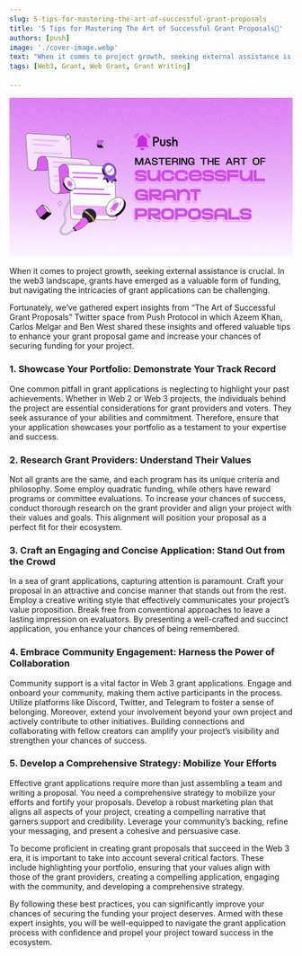 ```yaml
---
slug: 5-tips-for-mastering-the-art-of-successful-grant-proposals
title: '5 Tips for Mastering The Art of Successful Grant Proposals📝'
authors: [push]
image: './cover-image.webp'
text: "When it comes to project growth, seeking external assistance is crucial. In the web3 landscape, grants have emerged as a valuable form of funding, but navigating the intricacies of grant applications can be challenging."
tags: [Web3, Grant, Web Grant, Grant Writing]

---
```

![Cover image of 5 Tips for Mastering The Art of Successful Grant Proposals📝](./cover-image.webp)
<!--truncate-->


When it comes to project growth, seeking external assistance is crucial. In the web3 landscape, grants have emerged as a valuable form of funding, but navigating the intricacies of grant applications can be challenging.


Fortunately, we’ve gathered expert insights from “The Art of Successful Grant Proposals” Twitter space from Push Protocol in which Azeem Khan, Carlos Melgar and Ben West shared these insights and offered valuable tips to enhance your grant proposal game and increase your chances of securing funding for your project.

### 1. Showcase Your Portfolio: Demonstrate Your Track Record
One common pitfall in grant applications is neglecting to highlight your past achievements. Whether in Web 2 or Web 3 projects, the individuals behind the project are essential considerations for grant providers and voters. They seek assurance of your abilities and commitment. Therefore, ensure that your application showcases your portfolio as a testament to your expertise and success.

### 2. Research Grant Providers: Understand Their Values
Not all grants are the same, and each program has its unique criteria and philosophy. Some employ quadratic funding, while others have reward programs or committee evaluations. To increase your chances of success, conduct thorough research on the grant provider and align your project with their values and goals. This alignment will position your proposal as a perfect fit for their ecosystem.

### 3. Craft an Engaging and Concise Application: Stand Out from the Crowd
In a sea of grant applications, capturing attention is paramount. Craft your proposal in an attractive and concise manner that stands out from the rest. Employ a creative writing style that effectively communicates your project’s value proposition. Break free from conventional approaches to leave a lasting impression on evaluators. By presenting a well-crafted and succinct application, you enhance your chances of being remembered.

### 4. Embrace Community Engagement: Harness the Power of Collaboration
Community support is a vital factor in Web 3 grant applications. Engage and onboard your community, making them active participants in the process. Utilize platforms like Discord, Twitter, and Telegram to foster a sense of belonging. Moreover, extend your involvement beyond your own project and actively contribute to other initiatives. Building connections and collaborating with fellow creators can amplify your project’s visibility and strengthen your chances of success.

### 5. Develop a Comprehensive Strategy: Mobilize Your Efforts
Effective grant applications require more than just assembling a team and writing a proposal. You need a comprehensive strategy to mobilize your efforts and fortify your proposals. Develop a robust marketing plan that aligns all aspects of your project, creating a compelling narrative that garners support and credibility. Leverage your community’s backing, refine your messaging, and present a cohesive and persuasive case.

To become proficient in creating grant proposals that succeed in the Web 3 era, it is important to take into account several critical factors. These include highlighting your portfolio, ensuring that your values align with those of the grant providers, creating a compelling application, engaging with the community, and developing a comprehensive strategy.

By following these best practices, you can significantly improve your chances of securing the funding your project deserves. Armed with these expert insights, you will be well-equipped to navigate the grant application process with confidence and propel your project toward success in the ecosystem.


